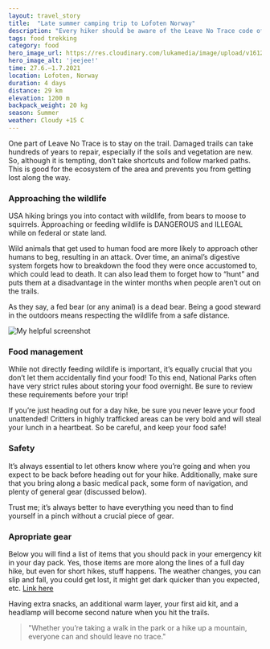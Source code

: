 ```yaml
---
layout: travel_story
title:  "Late summer camping trip to Lofoten Norway"
description: "Every hiker should be aware of the Leave No Trace code of ethics. Whether you’re taking a walk in the park or a hike up a mountain, everyone can and should leave no trace.⁠"
tags: food trekking
category: food
hero_image_url: https://res.cloudinary.com/lukamedia/image/upload/v1612690218/sample.jpg
hero_image_alt: 'jeejee!'
time: 27.6.–1.7.2021
location: Lofoten, Norway
duration: 4 days
distance: 29 km
elevation: 1200 m
backpack_weight: 20 kg
season: Summer
weather: Cloudy +15 C
---
```

One part of Leave No Trace is to stay on the trail. Damaged trails can take hundreds of years to repair, especially if the soils and vegetation are new. So, although it is tempting, don’t take shortcuts and follow marked paths. This is good for the ecosystem of the area and prevents you from getting lost along the way.

### Approaching the wildlife
USA hiking brings you into contact with wildlife, from bears to moose to squirrels. Approaching or feeding wildlife is DANGEROUS and ILLEGAL while on federal or state land.

Wild animals that get used to human food are more likely to approach other humans to beg, resulting in an attack. Over time, an animal’s digestive system forgets how to breakdown the food they were once accustomed to, which could lead to death. It can also lead them to forget how to “hunt” and puts them at a disadvantage in the winter months when people aren’t out on the trails.

As they say, a fed bear (or any animal) is a dead bear. Being a good steward in the outdoors means respecting the wildlife from a safe distance.

![My helpful screenshot](https://res.cloudinary.com/lukamedia/image/upload/v1612691437/stories/2019-kilimanjaro/GOPR1134_ifne8t.jpg)

### Food management
While not directly feeding wildlife is important, it’s equally crucial that you don’t let them accidentally find your food! To this end, National Parks often have very strict rules about storing your food overnight. Be sure to review these requirements before your trip!

If you’re just heading out for a day hike, be sure you never leave your food unattended! Critters in highly trafficked areas can be very bold and will steal your lunch in a heartbeat. So be careful, and keep your food safe!

### Safety

It’s always essential to let others know where you’re going and when you expect to be back before heading out for your hike. Additionally, make sure that you bring along a basic medical pack, some form of navigation, and plenty of general gear (discussed below).

Trust me; it’s always better to have everything you need than to find yourself in a pinch without a crucial piece of gear.

### Apropriate gear
Below you will find a list of items that you should pack in your emergency kit in your day pack. Yes, those items are more along the lines of a full day hike, but even for short hikes, stuff happens. The weather changes, you can slip and fall, you could get lost, it might get dark quicker than you expected, etc. [Link here](https://www.rei.com/learn/expert-advice/backpacking-checklist.html)

Having extra snacks, an additional warm layer, your first aid kit, and a headlamp will become second nature when you hit the trails.

> "Whether you’re taking a walk in the park or a hike up a mountain, everyone can and should leave no trace.⁠"

